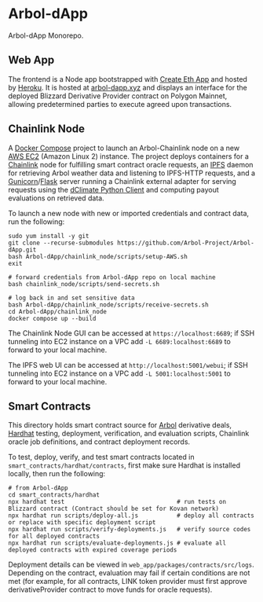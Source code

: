 # Arbol-dApp

Arbol-dApp Monorepo.

## Web App

The frontend is a Node app bootstrapped with [Create Eth App](https://github.com/paulrberg/create-eth-app) and hosted by [Heroku](https://www.heroku.com/). It is hosted at [arbol-dapp.xyz](https://www.arbol-dapp.xyz) and displays an interface for the deployed Blizzard Derivative Provider contract on Polygon Mainnet, allowing predetermined parties to execute agreed upon transactions.

## Chainlink Node

A [Docker Compose](https://docs.docker.com/compose/) project to launch an Arbol-Chainlink node on a new [AWS EC2](https://aws.amazon.com/ec2/) (Amazon Linux 2) instance. The project deploys containers for
a [Chainlink](https://github.com/smartcontractkit/chainlink) node for fulfilling smart contract oracle requests, an [IPFS](https://github.com/ipfs/go-ipfs) daemon for retrieving Arbol weather data and listening to IPFS-HTTP requests, and a [Gunicorn](https://gunicorn.org/)/[Flask](https://flask.palletsprojects.com/en/2.0.x/) server running a Chainlink external adapter for serving requests using the [dClimate Python Client](https://github.com/dClimate/dWeather-Python-Client) and computing payout evaluations on retrieved data.

To launch a new node with new or imported credentials and contract data, run the following:

```
sudo yum install -y git
git clone --recurse-submodules https://github.com/Arbol-Project/Arbol-dApp.git
bash Arbol-dApp/chainlink_node/scripts/setup-AWS.sh
exit

# forward credentials from Arbol-dApp repo on local machine
bash chainlink_node/scripts/send-secrets.sh

# log back in and set sensitive data
bash Arbol-dApp/chainlink_node/scripts/receive-secrets.sh
cd Arbol-dApp/chainlink_node
docker compose up --build
```

The Chainlink Node GUI can be accessed at `https://localhost:6689`; if SSH tunneling into EC2 instance on a VPC add `-L 6689:localhost:6689` to forward to your local machine.

The IPFS web UI can be accessed at `http://localhost:5001/webui`; if SSH tunneling into EC2 instance on a VPC add `-L 5001:localhost:5001` to forward to your local machine.

## Smart Contracts

This directory holds smart contract source for [Arbol](https://www.arbolmarket.com/) derivative deals, [Hardhat](https://hardhat.org/) testing, deployment, verification, and evaluation scripts, Chainlink oracle job definitions, and contract deployment records.

To test, deploy, verify, and test smart contracts located in `smart_contracts/hardhat/contracts`, first make sure Hardhat
is installed locally, then run the following:

```
# from Arbol-dApp
cd smart_contracts/hardhat
npx hardhat test                                # run tests on Blizzard contract (Contract should be set for Kovan network)
npx hardhat run scripts/deploy-all.js           # deploy all contracts or replace with specific deployment script
npx hardhat run scripts/verify-deployments.js   # verify source codes for all deployed contracts
npx hardhat run scripts/evaluate-deployments.js # evaluate all deployed contracts with expired coverage periods
```

Deployment details can be viewed in `web_app/packages/contracts/src/logs`. Depending on the contract, evaluation may fail if certain conditions are not met (for example, for all contracts, LINK token provider must first approve derivativeProvider contract to move funds for oracle requests).
